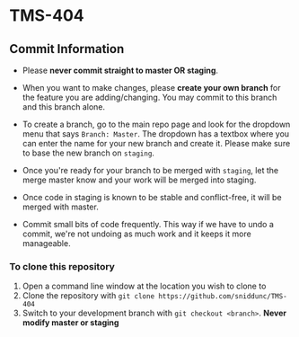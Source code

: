 # TMS-404

## Commit Information
- Please **never commit straight to master OR staging**.

- When you want to make changes, please **create your own branch** for the feature you are adding/changing. You may commit to this branch and this branch alone.

- To create a branch, go to the main repo page and look for the dropdown menu that says `Branch: Master`. The dropdown has a textbox where you can enter the name for your new branch and create it. Please make sure to base the new branch on `staging`.

- Once you're ready for your branch to be merged with `staging`, let the merge master know and your work will be merged into staging.

- Once code in staging is known to be stable and conflict-free, it will be merged with master.

- Commit small bits of code frequently. This way if we have to undo a commit, we're not undoing as much work and it keeps it more manageable.


### To clone this repository
1. Open a command line window at the location you wish to clone to
2. Clone the repository with `git clone https://github.com/sniddunc/TMS-404`
3. Switch to your development branch with `git checkout <branch>`. **Never modify master or staging**
